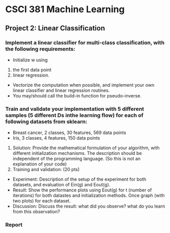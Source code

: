 # CSCI 381 Machine Learning
## Project 2: Linear Classification

### Implement a linear classifier for multi-class classification, with the following requirements:
* Initialize w using
1. the first data point
2. linear regression.
* Vectorize the computation when possible, and implement your own linear classifier
and linear regression routines.
* You may/should call the build-in function for pseudo-inverse.

### Train and validate your implementation with 5 different samples (5 different Ds inthe learning flow) for each of following datasets from sklearn:
* Breast cancer, 2 classes, 30 features, 569 data points
* Iris, 3 classes, 4 features, 150 data points

1. Solution: Provide the mathematical formulation of your algorithm, with
different initialization mechanisms. The description should be independent of
the programming language. (So this is not an explanation of your code)
2. Training and validation: (20 pts)
* Experiment: Description of the setup of the experiment for both datasets,
and evaluation of Ein(g) and Eout(g).
* Result: Show the performance plots using Eout(g) for t (number of iterations)
for both datastes and initialization methods. Once graph (with two
plots) for each dataset.
* Discussion: Discuss the result: what did you observe? what do you learn
from this observation?

### Report 

